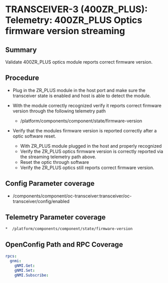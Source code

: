 # TRANSCEIVER-3 (400ZR_PLUS): Telemetry: 400ZR_PLUS Optics firmware version streaming

## Summary

Validate 400ZR_PLUS optics module reports correct firmware version.

## Procedure

*   Plug in the ZR_PLUS module in the host port and make sure the transceiver 
    state is enabled and host is able to detect the module.
*   With the module correctly recognized verify it reports correct firmware
    version through the following telemetry path
    *   /platform/components/component/state/firmware-version

*   Verify that the modules firmware version is reported correctly after a
    optic software reset.

    *   With ZR_PLUS module plugged in the host and properly recognized 
    *   Verify the ZR_PLUS optics firmware version is correctly reported via the 
        streaming telemetry path above.
    *   Reset the optic through software
    *   Verify the ZR_PLUS optics still reports correct firmware version. 

## Config Parameter coverage

*   /components/component/oc-transceiver:transceiver/oc-transceiver/config/enabled

## Telemetry Parameter coverage

    *  /platform/components/component/state/firmware-version

## OpenConfig Path and RPC Coverage
```yaml
rpcs:
  gnmi:
    gNMI.Get:
    gNMI.Set:
    gNMI.Subscribe:
```

